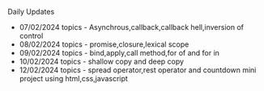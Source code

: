Daily Updates
- 07/02/2024  topics - Asynchrous,callback,callback hell,inversion of control
- 08/02/2024  topics - promise,closure,lexical scope
- 09/02/2024  topics - bind,apply,call method,for of and for in
- 10/02/2024  topics - shallow copy and deep copy
- 12/02/2024  topics - spread operator,rest operator and countdown mini project using html,css,javascript

